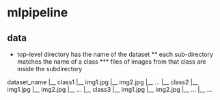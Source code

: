 # mlpipeline

## data

* top-level directory has the name of the dataset
** each sub-directory matches the name of a class
*** files of images from that class are inside the subdirectory

dataset_name
	|__ class1
	    |__ img1.jpg
	    |__ img2.jpg
	    |__ ...
	|__ class2
	    |__ img1.jpg
	    |__ img2.jpg
	    |__ ...
	|__ class3
	    |__ img1.jpg
	    |__ img2.jpg
	    |__ ...
	|__ ...